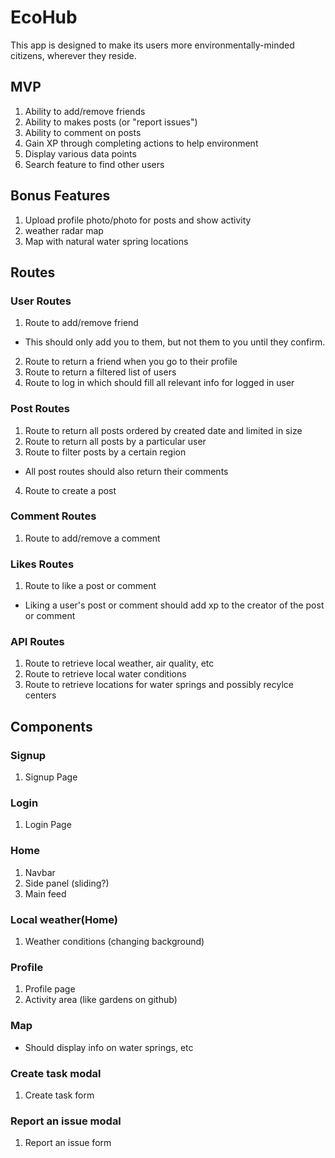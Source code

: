 # EcoHub

This app is designed to make its users more environmentally-minded citizens, wherever they reside.

## MVP

1. Ability to add/remove friends
2. Ability to makes posts (or "report issues")
3. Ability to comment on posts
4. Gain XP through completing actions to help environment
5. Display various data points
6. Search feature to find other users


## Bonus Features

1. Upload profile photo/photo for posts and show activity
2. weather radar map
3. Map with natural water spring locations

## Routes 

### User Routes
1. Route to add/remove friend
  - This should only add you to them, but not them to you until they confirm. 
2. Route to return a friend when you go to their profile
3. Route to return a filtered list of users
4. Route to log in which should fill all relevant info for logged in user

### Post Routes
1. Route to return all posts ordered by created date and limited in size
2. Route to return all posts by a particular user
3. Route to filter posts by a certain region
- All post routes should also return their comments
4. Route to create a post

### Comment Routes
1. Route to add/remove a comment

### Likes Routes
1. Route to like a post or comment
- Liking a user's post or comment should add xp to the creator of the post or comment

### API Routes
1. Route to retrieve local weather, air quality, etc
2. Route to retrieve local water conditions
3. Route to retrieve locations for water springs and possibly recylce centers

## Components

### Signup
1. Signup Page

### Login
1. Login Page

### Home
1. Navbar 
2. Side panel (sliding?)
3. Main feed

### Local weather(Home)
1. Weather conditions (changing background)

### Profile
1. Profile page
2. Activity area (like gardens on github)

### Map 
- Should display info on water springs, etc

### Create task modal
1. Create task form

### Report an issue modal
1. Report an issue form
